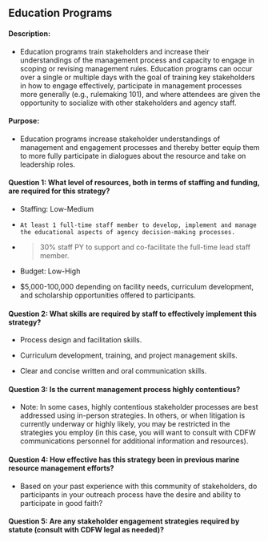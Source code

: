 ## Education Programs
#### Description: 
- Education programs train stakeholders and increase their understandings of the management process and capacity to engage in scoping or revising management rules. Education programs can occur over a single or multiple days with the goal of training key stakeholders in how to engage effectively, participate in management processes more generally (e.g., rulemaking 101), and where attendees are given the opportunity to socialize with other stakeholders and agency staff.

#### Purpose:
-   Education programs increase stakeholder understandings of management and engagement processes and thereby better equip them to more fully participate in dialogues about the resource and take on leadership roles. 

#### Question 1: What level of resources, both in terms of staffing and funding, are required for this strategy?
-	 Staffing: Low-Medium
  - 	At least 1 full-time staff member to develop, implement and manage the educational aspects of agency decision-making processes.
  -    >30% staff PY to support and co-facilitate the full-time lead staff member.

- 	Budget: Low-High
  -    $5,000-100,000 depending on facility needs, curriculum development, and scholarship opportunities offered to participants. 

#### Question 2: What skills are required by staff to effectively implement this strategy?
-	Process design and facilitation skills.

-	Curriculum development, training, and project management skills.

-	Clear and concise written and oral communication skills.

#### Question 3: Is the current management process highly contentious? 
-   Note: In some cases, highly contentious stakeholder processes are best addressed using in-person strategies. In others, or when litigation is currently underway or highly likely, you may be restricted in the strategies you employ (in this case, you will want to consult with CDFW communications personnel for additional information and resources). 

#### Question 4: How effective has this strategy been in previous marine resource management efforts? 
-   Based on your past experience with this community of stakeholders, do participants in your outreach process have the desire and ability to participate in good faith? 

#### Question 5: Are any stakeholder engagement strategies required by statute (consult with CDFW legal as needed)?